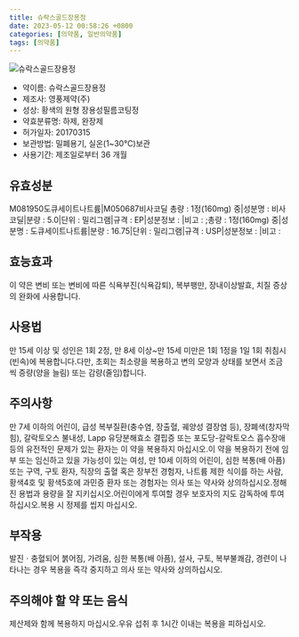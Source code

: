 ```yaml
---
title: 슈락스골드장용정
date: 2023-05-12 00:58:26 +0800
categories: [의약품, 일반의약품]
tags: [의약품]
---
```

![슈락스골드장용정](https://nedrug.mfds.go.kr/pbp/cmn/itemImageDownload/150108368273200046)

- 약이름: 슈락스골드장용정
- 제조사: 영풍제약(주)
- 성상: 황색의 원형 장용성필름코팅정
- 약효분류명: 하제, 완장제
- 허가일자: 20170315
- 보관방법: 밀폐용기, 실온(1~30℃)보관
- 사용기간: 제조일로부터 36 개월
## 유효성분
M081950도큐세이트나트륨|M050687비사코딜
총량 : 1정(160mg) 중|성분명 : 비사코딜|분량 : 5.0|단위 : 밀리그램|규격 : EP|성분정보 : |비고 : ;총량 : 1정(160mg) 중|성분명 : 도큐세이트나트륨|분량 : 16.75|단위 : 밀리그램|규격 : USP|성분정보 : |비고 :
## 효능효과
이 약은 변비 또는 변비에 따른 식욕부진(식욕감퇴), 복부팽만, 장내이상발효, 치질 증상의 완화에 사용합니다.
## 사용법
만 15세 이상 및 성인은 1회 2정, 만 8세 이상~만 15세 미만은 1회 1정을 1일 1회 취침시(빈속)에 복용합니다.다만, 초회는 최소량을 복용하고 변의 모양과 상태를 보면서 조금씩 증량(양을 늘림) 또는 감량(줄임)합니다.
## 주의사항
만 7세 이하의 어린이, 급성 복부질환(충수염, 장출혈, 궤양성 결장염 등), 장폐색(창자막힘), 갈락토오스 불내성, Lapp 유당분해효소 결핍증 또는 포도당-갈락토오스 흡수장애 등의 유전적인 문제가 있는 환자는 이 약을 복용하지 마십시오.이 약을 복용하기 전에 임부 또는 임신하고 있을 가능성이 있는 여성, 만 10세 이하의 어린이, 심한 복통(배 아픔) 또는 구역, 구토 환자, 직장의 출혈 혹은 장부전 경험자, 나트륨 제한 식이를 하는 사람, 황색4호 및 황색5호에 과민증 환자 또는 경험자는 의사 또는 약사와 상의하십시오.정해진 용법과 용량을 잘 지키십시오.어린이에게 투여할 경우 보호자의 지도 감독하에 투여하십시오.복용 시 정제를 씹지 마십시오.
## 부작용
발진ㆍ충혈되어 붉어짐, 가려움, 심한 복통(배 아픔), 설사, 구토, 복부불쾌감, 경련이 나타나는 경우 복용을 즉각 중지하고 의사 또는 약사와 상의하십시오.
## 주의해야 할 약 또는 음식
제산제와 함께 복용하지 마십시오.우유 섭취 후 1시간 이내는 복용을 피하십시오.
